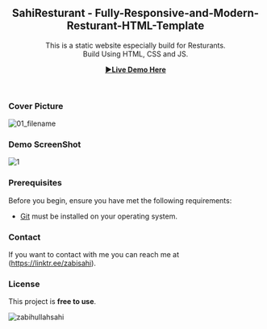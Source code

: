 <div align="center">

  <h2 align="center">SahiResturant - Fully-Responsive-and-Modern-Resturant-HTML-Template</h2>

  This is a static website especially build for Resturants. <br /> Build Using HTML, CSS and JS.

  <a href="https://zabihullahsahi.github.io/SahiResturant---Fully-Responsive-and-Modern-Resturant-HTML-Template/"><strong>▶Live Demo Here</strong></a>

</div>

<br />

### Cover Picture


![01_filename](https://user-images.githubusercontent.com/107499096/207662259-69df7109-bc7b-4dde-89c6-f7e54b3c15f3.png)


### Demo ScreenShot


![1](https://user-images.githubusercontent.com/107499096/207662416-fe6d245c-0952-45f3-8bb9-a50d594660da.png)



### Prerequisites

Before you begin, ensure you have met the following requirements:

* [Git](https://git-scm.com/downloads "Download Git") must be installed on your operating system.


### Contact

If you want to contact with me you can reach me at (https://linktr.ee/zabisahi).

### License

This project is **free to use**.

<p><img align="center" src="https://github-readme-streak-stats.herokuapp.com/?user=zabihullahsahi&" alt="zabihullahsahi" /></p>
